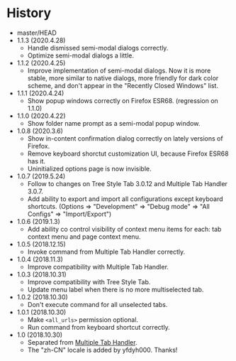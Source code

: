 # History

 - master/HEAD
 - 1.1.3 (2020.4.28)
   * Handle dismissed semi-modal dialogs correctly.
   * Optimize semi-modal dialogs a little.
 - 1.1.2 (2020.4.25)
   * Improve implementation of semi-modal dialogs. Now it is more stable, more similar to native dialogs, more friendly for dark color scheme, and don't appear in the "Recently Closed Windows" list.
 - 1.1.1 (2020.4.24)
   * Show popup windows correctly on Firefox ESR68. (regression on 1.1.0)
 - 1.1.0 (2020.4.22)
   * Show folder name prompt as a semi-modal popup window.
 - 1.0.8 (2020.3.6)
   * Show in-content confirmation dialog correctly on lately versions of Firefox.
   * Remove keyboard shorctut customization UI, because Firefox ESR68 has it.
   * Uninitialized options page is now invisible.
 - 1.0.7 (2019.5.24)
   * Follow to changes on Tree Style Tab 3.0.12 and Multiple Tab Handler 3.0.7.
   * Add ability to export and import all configurations except keyboard shortcuts. (Options => "Development" => "Debug mode" => "All Configs" => "Import/Export")
 - 1.0.6 (2019.1.3)
   * Add ability co control visibility of context menu items for each: tab context menu and page context menu.
 - 1.0.5 (2018.12.15)
   * Invoke command from Multiple Tab Handler correctly.
 - 1.0.4 (2018.11.3)
   * Improve compatibility with Multiple Tab Handler.
 - 1.0.3 (2018.10.31)
   * Improve compatibility with Tree Style Tab.
   * Update menu label when there is no more multiselected tab.
 - 1.0.2 (2018.10.30)
   * Don't execute command for all unselected tabs.
 - 1.0.1 (2018.10.30)
   * Make `<all_urls>` permission optional.
   * Run command from keyboard shortcut correctly.
 - 1.0 (2018.10.30)
   * Separated from [Multiple Tab Handler](https://addons.mozilla.org/firefox/addon/multiple-tab-handler/).
   * The "zh-CN" locale is added by yfdyh000. Thanks!
